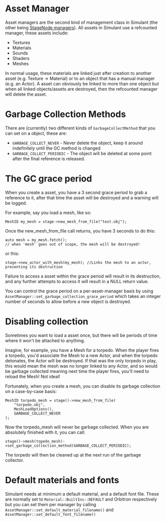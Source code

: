 
# Asset Manager

Asset managers are the second kind of management class in Simulant (the other being [StageNode managers](manual_managers.md)). All assets
in Simulant use a refcounted manager, these assets include:

 - Textures
 - Materials
 - Sounds
 - Shaders
 - Meshes
 
In normal usage, these materials are linked just after creation to another asset (e.g. Texture -> Material) or
to an object that has a manual manager (e.g. an Actor). A asset can obviously be linked to more than one object
but when all linked objects/assets are destroyed, then the refcounted manager will delete the asset.

# Garbage Collection Methods

There are (currently) two different kinds of `GarbageCollectMethod` that you can set on a object, these are:

 - `GARBAGE_COLLECT_NEVER` - Never delete the object, keep it around indefinitely until the GC method is changed
 - `GARBAGE_COLLECT_PERIODIC` - The object will be deleted at some point after the final reference is released.

# The GC grace period

When you create a asset, you have a 3 second grace period to grab a reference to it, after that time the asset
will be destroyed and a warning will be logged.

For example, say you load a mesh, like so:

    MeshID my_mesh = stage->new_mesh_from_file("test.obj");
    
Once the new_mesh_from_file call returns, you have 3 seconds to do this:

    auto mesh = my_mesh.fetch();
    // when 'mesh' goes out of scope, the mesh will be destroyed!
    
or this:

    stage->new_actor_with_mesh(my_mesh); //Links the mesh to an actor, preventing its destruction    
    
Failure to access a asset within the grace period will result in its destruction,
and any further attempts to access it will result in a NULL return value.

You can control the grace period on a per-asset-manager basis by using `AssetManager::set_garbage_collection_grace_period` which takes an integer number
of seconds to allow before a new object is destroyed.

# Disabling collection

Sometimes you want to load a asset once, but there will be periods of time where it won't be attached to anything.

Imagine, for example, you have a Mesh for a torpedo. When the player fires a torpedo, you'd associate the Mesh to a new Actor, 
and when the torpedo detonates, the Actor will be destroyed. If that was the only torpedo in play, this would mean the mesh was
no longer linked to any Actor, and so would be garbage collected meaning next time the player fires, you'll need to reload the Mesh! 
Not ideal!

Fortunately, when you create a mesh, you can disable its garbage collection on a case-by-case basis:

    MeshID torpedo_mesh = stage()->new_mesh_from_file(
        "torpedo.obj", 
        MeshLoadOptions(),
        GARBAGE_COLLECT_NEVER
    );
    
Now the torpedo_mesh will never be garbage collected. When you are absolutely finished with it, you can call:

    stage()->mesh(topedo_mesh)->set_garbage_collection_method(GARBAGE_COLLECT_PERIODIC);
    
The torpedo will then be cleaned up at the next run of the garbage collector.

# Default materials and fonts

Simulant needs at minimum a default material, and a default font file. These are normally set to `Material::BuiltIns::DEFAULT` and Orbitron respectively but you can set them per manager by calling `AssetManager::set_default_material_filename()` and `AssetManager::set_default_font_filename()`



